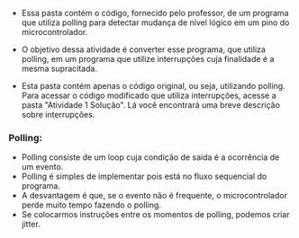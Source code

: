 *	Essa pasta contém o código, fornecido pelo professor, de um 
	programa que utiliza polling para detectar mudança de nível
	lógico em um pino do microcontrolador.
	
*	O objetivo dessa atividade é converter esse programa, que utiliza polling, em um
	programa que utilize interrupções cuja finalidade é a mesma supracitada.

*	Esta pasta contém apenas o código original, ou seja, utilizando polling. 
	Para acessar o código modificado que utiliza interrupções, acesse a pasta
	"Atividade 1 Solução". Lá você encontrará uma breve descrição sobre interrupções. 

### Polling:

*	Polling consiste de um loop cuja condição de saída é a ocorrência de um evento.
*	Polling é simples de implementar pois está no fluxo sequencial do programa.
*	A desvantagem é que, se o evento não é frequente, o microcontrolador perde muito tempo fazendo o polling.
*	Se colocarmos instruções entre os momentos de polling, podemos criar jitter.

